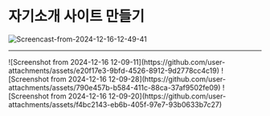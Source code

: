 # 자기소개 사이트 만들기
![Screencast-from-2024-12-16-12-49-41](https://github.com/user-attachments/assets/48e366b8-51b7-45a3-a00c-f29b36aa6b84)
<hr>
![Screenshot from 2024-12-16 12-09-11](https://github.com/user-attachments/assets/e20f17e3-9bfd-4526-8912-9d2778cc4c19)
![Screenshot from 2024-12-16 12-09-28](https://github.com/user-attachments/assets/790e457b-b584-411c-88ca-37af9502fe09)
![Screenshot from 2024-12-16 12-09-20](https://github.com/user-attachments/assets/f4bc2143-eb6b-405f-97e7-93b0633b7c27)

